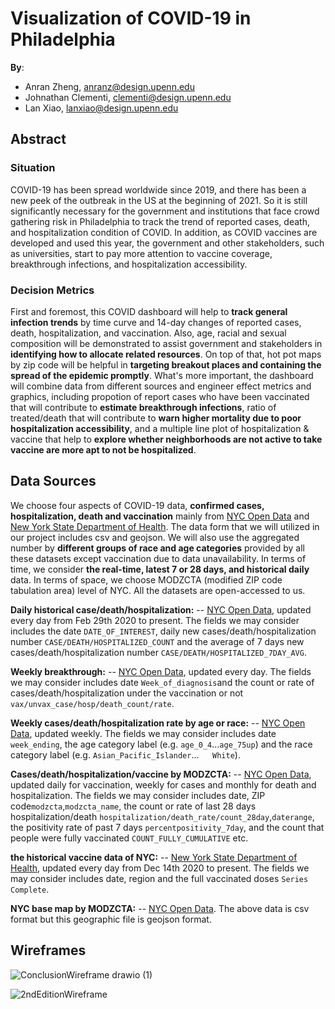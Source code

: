 # Visualization of COVID-19 in Philadelphia

**By**:
* Anran Zheng, anranz@design.upenn.edu
* Johnathan Clementi, clementi@design.upenn.edu
* Lan Xiao, lanxiao@design.upenn.edu

## Abstract
### Situation

COVID-19 has been spread worldwide since 2019, and there has been a new peek of the outbreak in the US at the beginning of 2021. So it is still significantly necessary for the government and institutions that face crowd gathering risk in Philadelphia to track the trend of reported cases, death, and hospitalization condition of COVID. In addition, as COVID vaccines are developed and used this year, the government and other stakeholders, such as universities, start to pay more attention to vaccine coverage, breakthrough infections, and hospitalization accessibility.

### Decision Metrics

First and foremost, this COVID dashboard will help to **track general infection trends** by time curve and 14-day changes of reported cases, death, hospitalization, and vaccination. Also, age, racial and sexual composition will be demonstrated to assist government and stakeholders in **identifying how to allocate related resources**. On top of that, hot pot maps by zip code will be helpful in **targeting breakout places and containing the spread of the epidemic promptly**. What's more important, the dashboard will combine data from different sources and engineer effect metrics and graphics, including propotion of report cases who have been vaccinated that will contribute to **estimate breakthrough infections**, ratio of treated/death that will contribute to **warn higher mortality due to poor hospitalization accessibility**, and a multiple line plot of hospitalization & vaccine that help to **explore whether neighborhoods are not active to take vaccine are more apt to not be hospitalized**.

## Data Sources
We choose four aspects of COVID-19 data, **confirmed cases, hospitalization, death and vaccination** mainly from [NYC Open Data](https://data.cityofnewyork.us/browse?category=Health&q=covid) and [New York State Department of Health](https://health.data.ny.gov/Health/New-York-State-Statewide-COVID-19-Vaccination-Data/duk7-xrni). The data form that we will utilized in our project includes csv and geojson. We will also use the aggregated number by **different groups of race and age categories** provided by all these datasets except vaccination due to data unavailability. In terms of time, we consider **the real-time, latest 7 or 28 days, and historical daily** data. In terms of space, we choose MODZCTA (modified ZIP code tabulation area) level of NYC. All the datasets are open-accessed to us. 

**Daily historical case/death/hospitalization:** -- [NYC Open Data](https://data.cityofnewyork.us/Health/COVID-19-Daily-Counts-of-Cases-Hospitalizations-an/rc75-m7u3), updated every day from Feb 29th 2020 to present. The fields we may consider includes the date `DATE_OF_INTEREST`, daily new cases/death/hospitalization number `CASE/DEATH/HOSPITALIZED_COUNT` and the average of 7 days new cases/death/hospitalization number `CASE/DEATH/HOSPITALIZED_7DAY_AVG`.

**Weekly breakthrough:** -- [NYC Open Data](https://github.com/Anran0716/coronavirus-data/blob/master/trends/weekly-breakthrough.csv), updated every day. The fields we may consider includes date `Week_of_diagnosis`and the count or rate of cases/death/hospitalization under the vaccination or not `vax/unvax_case/hosp/death_count/rate`.

**Weekly cases/death/hospitalization rate by age or race:** -- [NYC Open Data](https://github.com/Anran0716/coronavirus-data/tree/master/trends), updated weekly. The fields we may consider includes date `week_ending`, the age category label (e.g. `age_0_4`...`age_75up`) and the race category label (e.g. `Asian_Pacific_Islander`...`	White`).

**Cases/death/hospitalization/vaccine by MODZCTA:** -- [NYC Open Data](https://github.com/Anran0716/coronavirus-data/tree/master/latest), updated daily for vaccination, weekly for cases and monthly for death and hospitalization. The fields we may consider includes date, ZIP code`modzcta`,`modzcta_name`, the count or rate of last 28 days hospitalization/death `hospitalization/death_rate/count_28day`,`daterange`, the positivity rate of past 7 days `percentpositivity_7day`, and the count that people were fully vaccinated `COUNT_FULLY_CUMULATIVE` etc.

**the historical vaccine data of NYC:** -- [New York State Department of Health](https://www.opendataphilly.org/dataset/covid-cumulative-historical-data), updated every day from Dec 14th 2020 to present. The fields we may consider includes date, region and the full vaccinated doses `Series Complete`.

**NYC base map by MODZCTA:** -- [NYC Open Data](https://github.com/Anran0716/coronavirus-data/tree/master/Geography-resources). The above data is csv format but this geographic file is geojson format.


## Wireframes
![ConclusionWireframe drawio (1)](https://user-images.githubusercontent.com/90301308/144319389-68c32989-d914-4009-890b-084bd070d046.png)




![2ndEditionWireframe](https://user-images.githubusercontent.com/90301308/141871358-9990990e-aec4-426a-96a1-1d8278c869dc.png)



